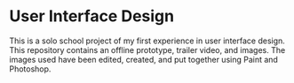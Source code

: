 # User Interface Design
This is a solo school project of my first experience in user interface design. This repository contains an offline prototype, trailer video, and images. 
The images used have been edited, created, and put together using Paint and Photoshop.
